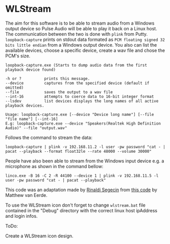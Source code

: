 # WLStream

The aim for this software is to be able to stream audio from a Windows output device so Pulse Audio will be able to play it back on a Linux host. The communication between the two is done with `plink` from Putty. `loopback-capture` prints on stdout data formated as `PCM floating signed 32 bits little endian` from a Windows output device. You also can list the available devices, choose a specific device, create a wav file and chose the PCM's size.

```
loopback-capture.exe (Starts to dump audio data from the first playback device found)

-h or ?          prints this message.
--device         captures from the specified device (default if omitted)
--file           saves the output to a wav file
--int-16         attempts to coerce data to 16-bit integer format
--lsdev          list devices displays the long names of all active playback devices.

Usage: loopback-capture.exe [--device "Device long name"] [--file "file name"] [--int-16]
E.g: loopback-capture.exe --device "Speakers(Realtek High Definition Audio)" --file "output.wav"
```

Follows the command to stream the data:

```
loopback-capture | plink -v 192.168.11.2 -l user -pw password "cat - | pacat --playback --format float32le --rate 48000 --volume 30000"
```

People have also been able to stream from the Windows input device e.g. a microphone as shown in the command bellow:

```
linco.exe -B 16 -C 2 -R 44100 --device 1 | plink -v 192.168.11.5 -l user -pw password "cat - | pacat --playback"
```

This code was an adaptation made by [Rinaldi Segecin](https://github.com/rsegecin) from [this code](https://github.com/mvaneerde/blog/tree/develop/loopback-capture) by Matthew van Eerde.

To use the WLStream icon don't forget to change `wlstream.bat` file contained in the "Debug" directory with the correct linux host ipAddress and login infos.

ToDo:

Create a WLStream icon design.